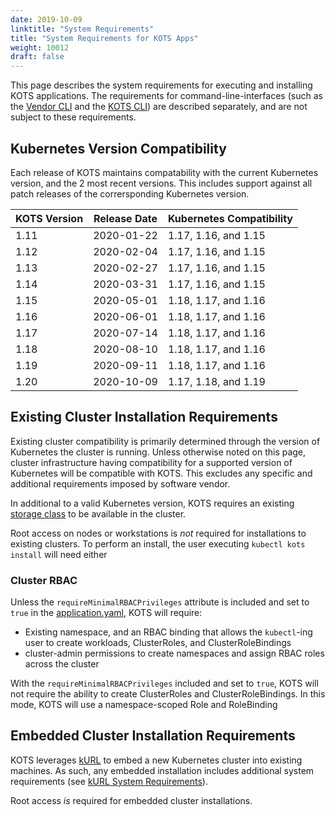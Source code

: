 ```yaml
---
date: 2019-10-09
linktitle: "System Requirements"
title: "System Requirements for KOTS Apps"
weight: 10012
draft: false
---
```


This page describes the system requirements for executing and installing KOTS applications.
The requirements for command-line-interfaces (such as the [Vendor CLI](/vendor/cli/getting-started) and the [KOTS CLI](/kots-cli/getting-started)) are described separately, and are not subject to these requirements.

## Kubernetes Version Compatibility

Each release of KOTS maintains compatability with the current Kubernetes version, and the 2 most recent versions.
This includes support against all patch releases of the corrersponding Kubernetes version.

| KOTS Version | Release Date | Kubernetes Compatibility |
|------|------------|-------------|
| 1.11 | 2020-01-22 | 1.17, 1.16, and 1.15 |
| 1.12 | 2020-02-04 | 1.17, 1.16, and 1.15 |
| 1.13 | 2020-02-27 | 1.17, 1.16, and 1.15 |
| 1.14 | 2020-03-31 | 1.17, 1.16, and 1.15 |
| 1.15 | 2020-05-01 | 1.18, 1.17, and 1.16 |
| 1.16 | 2020-06-01 | 1.18, 1.17, and 1.16 |
| 1.17 | 2020-07-14 | 1.18, 1.17, and 1.16 |
| 1.18 | 2020-08-10 | 1.18, 1.17, and 1.16 |
| 1.19 | 2020-09-11 | 1.18, 1.17, and 1.16 |
| 1.20 | 2020-10-09 | 1.17, 1.18, and 1.19 |

## Existing Cluster Installation Requirements

Existing cluster compatibility is primarily determined through the version of Kubernetes the cluster is running.
Unless otherwise noted on this page, cluster infrastructure having compatibility for a supported version of Kubernetes will be compatible with KOTS.
This excludes any specific and additional requirements imposed by software vendor.

In additional to a valid Kubernetes version, KOTS requires an existing [storage class](https://kubernetes.io/docs/concepts/storage/storage-classes/) to be available in the cluster.

Root access on nodes or workstations is *not* required for installations to existing clusters. To perform an install, the user executing `kubectl kots install` will need either

### Cluster RBAC

Unless the `requireMinimalRBACPrivileges` attribute is included and set to `true` in the [application.yaml](https://kots.io/reference/v1beta1/application/), KOTS will require:

- Existing namespace, and an RBAC binding that allows the `kubectl`-ing user to create workloads, ClusterRoles, and ClusterRoleBindings
- cluster-admin permissions to create namespaces and assign RBAC roles across the cluster

With the `requireMinimalRBACPrivileges` included and set to `true`, KOTS will not require the ability to create ClusterRoles and ClusterRoleBindings. 
In this mode, KOTS will use a namespace-scoped Role and RoleBinding

## Embedded Cluster Installation Requirements

KOTS leverages [kURL](https://kurl.sh/) to embed a new Kubernetes cluster into existing machines.
As such, any embedded installation includes additional system requirements (see [kURL System Requirements](https://kurl.sh/docs/install-with-kurl/system-requirements)).

Root access *is* required for embedded cluster installations. 
